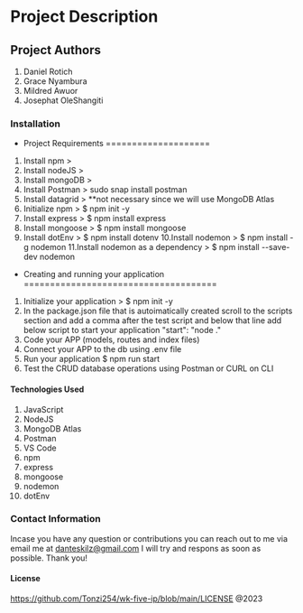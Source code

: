 # Project Description

## Project Authors

1. Daniel Rotich
2. Grace  Nyambura
3. Mildred Awuor
4. Josephat OleShangiti

### Installation

- Project Requirements
====================

1. Install npm >
2. Install nodeJS >
3. Install mongoDB >
4. Install Postman > sudo snap install postman
5. Install datagrid > **not necessary since we will use MongoDB Atlas
6. Initialize npm > $ npm init -y
7. Install express > $ npm install express
8. Install mongoose > $ npm install mongoose
9. Install dotEnv > $ npm install dotenv
10.Install nodemon > $ npm install -g nodemon
11.Install nodemon as a dependency > $ npm install --save-dev nodemon

- Creating and running your application
=====================================

1. Initialize your application > $ npm init -y
2. In the package.json file that is autoimatically created scroll to the scripts section and add a comma after the test script and below that line add below script to start your application
"start": "node ."
3. Code your APP (models, routes and index files)
4. Connect your APP to the db using .env file
5. Run your application $ npm run start
6. Test the CRUD database operations using Postman or CURL on CLI

#### Technologies Used

1. JavaScript
2. NodeJS
3. MongoDB Atlas
4. Postman
5. VS Code
6. npm
7. express
8. mongoose
9. nodemon
10. dotEnv

### Contact Information

Incase you have any question or contributions you can reach out to me via email me at danteskilz@gmail.com
I will try and respons as soon as possible. Thank you!

#### License

<https://github.com/Tonzi254/wk-five-ip/blob/main/LICENSE>
@2023
